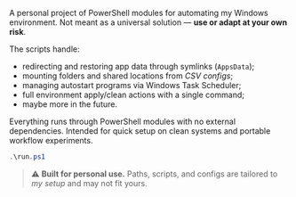A personal project of PowerShell modules for automating my Windows environment.
Not meant as a universal solution — **use or adapt at your own risk**.

The scripts handle:

* redirecting and restoring app data through symlinks (`AppsData`);
* mounting folders and shared locations from *CSV configs*;
* managing autostart programs via Windows Task Scheduler;
* full environment apply/clean actions with a single command;
* maybe more in the future.

Everything runs through PowerShell modules with no external dependencies.
Intended for quick setup on clean systems and portable workflow experiments.

```powershell
.\run.ps1
```

> ⚠️ **Built for personal use.**
> Paths, scripts, and configs are tailored to *my setup* and may not fit yours.